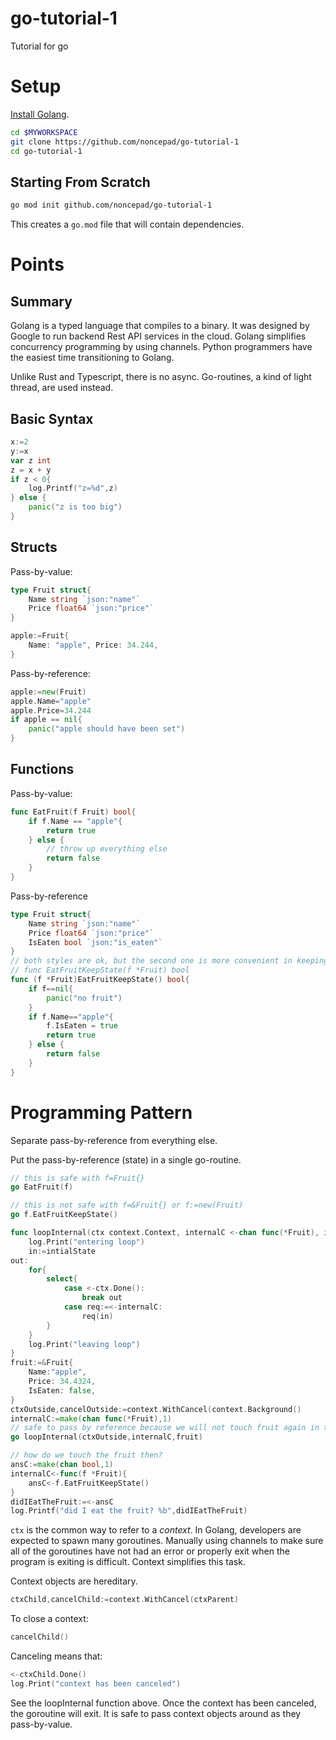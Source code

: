 # go-tutorial-1
Tutorial for go


# Setup

[Install Golang](https://go.dev/doc/install).

```bash
cd $MYWORKSPACE
git clone https://github.com/noncepad/go-tutorial-1
cd go-tutorial-1
```

## Starting From Scratch

```bash
go mod init github.com/noncepad/go-tutorial-1
```

This creates a `go.mod` file that will contain dependencies.


# Points

## Summary

Golang is a typed language that compiles to a binary.  It was designed by Google to run backend Rest API services in the cloud.  Golang simplifies concurrency programming by using channels.  Python programmers have the easiest time transitioning to Golang.

Unlike Rust and Typescript, there is no async.  Go-routines, a kind of light thread, are used instead.

## Basic Syntax


```go
x:=2
y:=x
var z int
z = x + y
if z < 0{
    log.Printf("z=%d",z)
} else {
    panic("z is too big")
}
```

## Structs

Pass-by-value:

```go
type Fruit struct{
    Name string `json:"name"`
    Price float64 `json:"price"`
}

apple:=Fruit{
    Name: "apple", Price: 34.244,
}

```

Pass-by-reference:

```go
apple:=new(Fruit)
apple.Name="apple"
apple.Price=34.244
if apple == nil{
    panic("apple should have been set")
}
```

## Functions

Pass-by-value:

```go
func EatFruit(f Fruit) bool{
    if f.Name == "apple"{
        return true
    } else {
        // throw up everything else
        return false
    }
}
```

Pass-by-reference

```go
type Fruit struct{
    Name string `json:"name"`
    Price float64 `json:"price"`
    IsEaten bool `json:"is_eaten"`
}
// both styles are ok, but the second one is more convenient in keeping functions clear.
// func EatFruitKeepState(f *Fruit) bool 
func (f *Fruit)EatFruitKeepState() bool{
    if f==nil{
        panic("no fruit")
    }
    if f.Name=="apple"{
        f.IsEaten = true
        return true
    } else {
        return false
    }
}
```

# Programming Pattern

Separate pass-by-reference from everything else.  

Put the pass-by-reference (state) in a single go-routine.

```go
// this is safe with f=Fruit{}
go EatFruit(f)

// this is not safe with f=&Fruit{} or f:=new(Fruit)
go f.EatFruitKeepState()
```

```go
func loopInternal(ctx context.Context, internalC <-chan func(*Fruit), initialState *Fruit){
    log.Print("entering loop")
    in:=intialState
out:
    for{
        select{
            case <-ctx.Done():
                break out
            case req:=<-internalC:
                req(in)
        }
    }
    log.Print("leaving loop")
}
fruit:=&Fruit{
    Name:"apple",
    Price: 34.4324,
    IsEaten: false,
}
ctxOutside,cancelOutside:=context.WithCancel(context.Background()
internalC:=make(chan func(*Fruit),1)
// safe to pass by reference because we will not touch fruit again in this goroutine
go loopInternal(ctxOutside,internalC,fruit)

// how do we touch the fruit then?
ansC:=make(chan bool,1)
internalC<-func(f *Fruit){
    ansC<-f.EatFruitKeepState()
}
didIEatTheFruit:=<-ansC
log.Printf("did I eat the fruit? %b",didIEatTheFruit)
```

`ctx` is the common way to refer to a *context*.  In Golang, developers are expected to spawn many goroutines.  Manually using channels to make sure all of the goroutines have not had an error or properly exit when the program is exiting is difficult.  Context simplifies this task.  

Context objects are hereditary.

```go
ctxChild,cancelChild:=context.WithCancel(ctxParent)
```

To close a context:

```go
cancelChild()
```

Canceling means that:

```go
<-ctxChild.Done()
log.Print("context has been canceled")
```

See the loopInternal function above.  Once the context has been canceled, the goroutine will exit.  It is safe to pass context objects around as they pass-by-value.